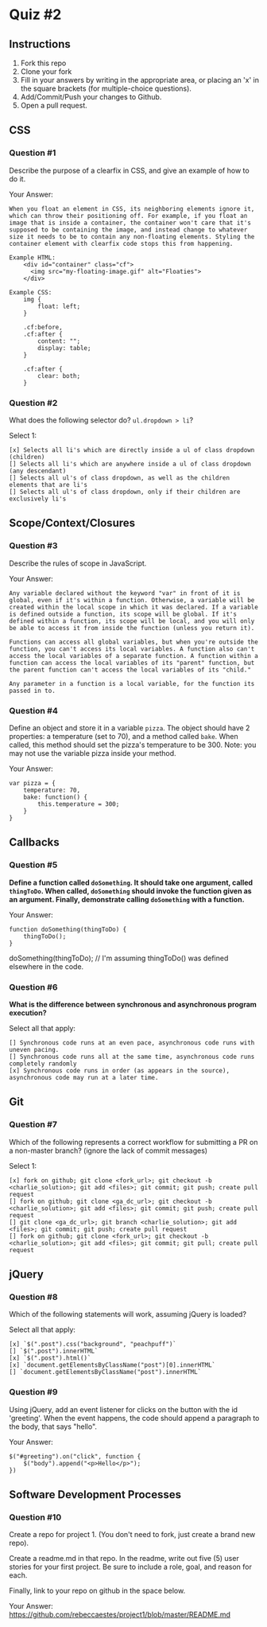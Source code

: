 # Quiz #2

## Instructions

1. Fork this repo
2. Clone your fork
3. Fill in your answers by writing in the appropriate area, or placing an 'x' in
the square brackets (for multiple-choice questions).
4. Add/Commit/Push your changes to Github.
5. Open a pull request.

## CSS

### Question #1

Describe the purpose of a clearfix in CSS, and give an example of how to do it.

Your Answer:
```
When you float an element in CSS, its neighboring elements ignore it, which can throw their positioning off. For example, if you float an image that is inside a container, the container won't care that it's supposed to be containing the image, and instead change to whatever size it needs to be to contain any non-floating elements. Styling the container element with clearfix code stops this from happening.

Example HTML:
	<div id="container" class="cf">
	  <img src="my-floating-image.gif" alt="Floaties"> 
	</div>

Example CSS:
	img {
		float: left;
	}

	.cf:before,
	.cf:after {
	    content: ""; 
	    display: table; 
	}

	.cf:after {
	    clear: both;
	}
```

### Question #2

What does the following selector do?  `ul.dropdown > li`?

Select 1:
```
[x] Selects all li's which are directly inside a ul of class dropdown (children)
[] Selects all li's which are anywhere inside a ul of class dropdown (any descendant)
[] Selects all ul's of class dropdown, as well as the children elements that are li's
[] Selects all ul's of class dropdown, only if their children are exclusively li's
```

## Scope/Context/Closures

### Question #3

Describe the rules of scope in JavaScript.

Your Answer:
```
Any variable declared without the keyword "var" in front of it is global, even if it's within a function. Otherwise, a variable will be created within the local scope in which it was declared. If a variable is defined outside a function, its scope will be global. If it's defined within a function, its scope will be local, and you will only be able to access it from inside the function (unless you return it).

Functions can access all global variables, but when you're outside the function, you can't access its local variables. A function also can't access the local variables of a separate function. A function within a function can access the local variables of its "parent" function, but the parent function can't access the local variables of its "child."

Any parameter in a function is a local variable, for the function its passed in to.
```

### Question #4

Define an object and store it in a variable `pizza`. The object should have 2
properties: a temperature (set to 70), and a method called `bake`. When called,
this method should set the pizza's temperature to be 300. Note: you may not use
the variable pizza inside your method.

Your Answer:
```
var pizza = {
	temperature: 70,
	bake: function() {
		this.temperature = 300;
	}
}
```

## Callbacks

### Question #5

**Define a function called `doSomething`. It should take one argument, called
`thingToDo`. When called, `doSomething` should invoke the function given as an
argument. Finally, demonstrate calling `doSomething` with a function.**

Your Answer:
```
function doSomething(thingToDo) {
	thingToDo();
}
```

doSomething(thingToDo);	// I'm assuming thingToDo() was defined elsewhere in the code.

### Question #6

**What is the difference between synchronous and asynchronous program execution?**

Select all that apply:
```
[] Synchronous code runs at an even pace, asynchronous code runs with uneven pacing.
[] Synchronous code runs all at the same time, asynchronous code runs completely randomly
[x] Synchronous code runs in order (as appears in the source), asynchronous code may run at a later time.
```

## Git

### Question #7

Which of the following represents a correct workflow for submitting a PR on a non-master branch?
(ignore the lack of commit messages)

Select 1:
```
[x] fork on github; git clone <fork_url>; git checkout -b <charlie_solution>; git add <files>; git commit; git push; create pull request
[] fork on github; git clone <ga_dc_url>; git checkout -b <charlie_solution>; git add <files>; git commit; git push; create pull request
[] git clone <ga_dc_url>; git branch <charlie_solution>; git add <files>; git commit; git push; create pull request
[] fork on github; git clone <fork_url>; git checkout -b <charlie_solution>; git add <files>; git commit; git pull; create pull request
```

## jQuery

### Question #8

Which of the following statements will work, assuming jQuery is loaded?

Select all that apply:
```
[x] `$(".post").css("background", "peachpuff")`
[] `$(".post").innerHTML`
[x] `$(".post").html()`
[x] `document.getElementsByClassName("post")[0].innerHTML`
[] `document.getElementsByClassName("post").innerHTML`
```

### Question #9

Using jQuery, add an event listener for clicks on the button with the id
'greeting'. When the event happens, the code should append a paragraph to the
body, that says "hello".

Your Answer:
```
$("#greeting").on("click", function {
	$("body").append("<p>Hello</p>");
})
```

## Software Development Processes

### Question #10

Create a repo for project 1. (You don't need to fork, just create a brand new repo).

Create a readme.md in that repo. In the readme, write out five (5) user stories for your first project. Be sure to include a
role, goal, and reason for each.

Finally, link to your repo on github in the space below.

Your Answer:
https://github.com/rebeccaestes/project1/blob/master/README.md
